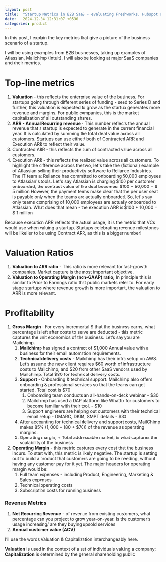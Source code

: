 ```yaml
---
layout: post
title:  "Startup Metrics in B2B SaaS - evaluating Freshworks, Hubspot and Salesforce topline numbers"
date:   2024-12-04 12:31:07 +0530
categories: product
---
```

In this post, I explain the key metrics that give a picture of the business scenario of a startup.

I will be using examples from B2B businesses, taking up examples of Atlassian, Mailchimp (Intuit). I will also be looking at major SaaS companies and their metrics.

# Top-line metrics

1. **Valuation** - this reflects the enterprise value of the business. For startups going through different series of funding - seed to Series D and further, this valuation is expected to grow as the startup generates more revenue and margins. For public companies, this is the market capitalization of all outstanding shares.
2. **ARR - Annual Recurring revenue** - This number reflects the annual revenue that a startup is expected to generate in the current financial year. It is calculated by summing the total deal value across all customers. Startups can use either/ both of Contracted ARR and Execution ARR to reflect their value.
1. Contracted ARR - this reflects the sum of contracted value across all customers.
2. Execution ARR - this reflects the realized value across all customers.
To highlight the difference across the two, let's take the (fictional) example of Atlassian selling their productivity software to Reliance Industries. The IT team at Reliance has committed to onboarding 50,000 employees to Atlassian's tools. Let's say Atlassian is charging $100 per customer onboarded, the contract value of the deal becomes:
$100 * 50,000 = $ 5 million
However, the payment terms make clear that the per user seat is payable only when the teams are actually onboarded.
So, let's say only teams comprising of 10,000 employees are actually onboarded to Atlassian. What does that mean - the execution ARR is
$100 * 10,000 = $ 1 million

Because execution ARR reflects the actual usage, it is the metric that VCs would use when valuing a startup. Startups celebrating revenue milestones will be likelier to be using Contract ARR, as this is a bigger number!

# **Valuation Ratios**

1. **Valuation to ARR ratio** - This ratio is more relevant for fast-growth companies. Market capture is the most important objective.
2. **Valuation to Operating Margin (non-GAAP) ratio;** In principle this is similar to Price to Earnings ratio that public markets refer to. For early stage startups where revenue growth is more important, the valuation to ARR is more relevant.

# Profitability

1. **Gross Margin** - For every incremental $ that the business earns, what percentage is left after costs to serve are deducted - this metric captures the unit economics of the business. Let’s say you are Mailchimp.
    1. **Mailchimp** has signed a contract of $1,000 Annual value with a business for their email automation requirements.
    2. **Technical delivery costs** - Mailchimp has their infra setup on AWS. Let’s assume the new client requires $60 worth of infrastructure costs to Mailchimp, and $20 from other SaaS vendors used by Mailchimp. Total $80 for technical delivery costs.
    3. **Support** - Onboarding & technical support. Mailchimp also offers onboarding & professional services so that the teams can get started. Total cost is $70
        1. Onboarding team conducts an all-hands-on-deck webinar - $30
        2. Mailchimp has used a DAP platform like Whatfix for customers to become familiar with their tool. - $10
        3. Support engineers are helping out customers with their technical email setup - DMARC, DKIM, SMPT details - $30
    4. After accounting for technical delivery and support costs, MailChimp makes 85% ($1,000 - ($80 + $70)) of the revenue as operating margins.
    5. Operating margin, + Total addressable market, is what captures the scalability of the business
2. **Operating Margin** - this metric captures every cost that the business incurs. To start with, this metric is likely negative. The startup is setting out to build a product that customers are going to be needing, without having any customer pay for it yet. The major headers for operating margin would be:
    1. Full team expenses - including Product, Engineering, Marketing & Sales expenses
    2. Technical operating costs
    3. Subscription costs for running business

### Revenue Metrics

1. **Net Recurring Revenue** - of revenue from existing customers, what percentage can you project to grow year-on-year. Is the customer’s usage increasing/ are they buying upsold services
2. **Annual customer value (ACV)**

<aside>

I’ll use the words Valuation & Capitalization interchangeably here.

**Valuation** is used in the context of a set of individuals valuing a company; **Capitalization** is determined by the general shareholding public